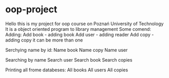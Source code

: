 # oop-project
Hello this is my project for oop course on Poznań University of Technology
It is a object oriented program to library management
Some comend:
Adding:
Add book - adding book
Add user - adding reader
Add copy - adding copy it can be more than one

Serchying name by id:
Name book
Name copy
Name user

Searching by name
Search user
Search book
Search copies

Printing all frome databeses:
All books
All users
All copies

